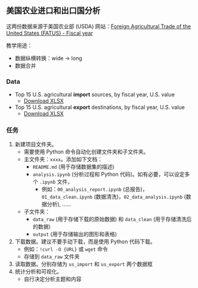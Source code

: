 ## 美国农业进口和出口国分析

这两份数据来源于美国农业部 (USDA) 网站：[Foreign Agricultural Trade of the United States (FATUS) - Fiscal year](https://www.ers.usda.gov/data-products/foreign-agricultural-trade-of-the-united-states-fatus/fiscal-year)

教学用途：

- 数据纵横转换：wide &rarr; long
- 数据合并

### Data
- Top 15 U.S. agricultural **import** sources, by fiscal year, U.S. value
  - [Download XLSX](https://ers.usda.gov/sites/default/files/_laserfiche/DataFiles/50441/Mfytop15.xlsx?v=26152)
- Top 15 U.S. agricultural **export** destinations, by fiscal year, U.S. value
  - [Download XLSX](https://ers.usda.gov/sites/default/files/_laserfiche/DataFiles/50441/xfytop15.xlsx?v=60078)

### 任务

1. 新建项目文件夹。
    - 需要使用 Python 命令自动化创建文件夹和子文件夹。
    - 主文件夹：`xxxx`。添加如下文档：
      - `README.md` (用于存储数据集的描述)
      - `analysis.ipynb` (分析过程和 Python 代码)。如有必要，可以设定多个 `.ipynb` 文件，
        - 例如：`00_analysis_report.ipynb` (总报告)， `01_data_clean.ipynb` (数据清洗)，`02_data_analysis.ipynb` (数据分析), …… 
    - 子文件夹：
      - `data_raw` (用于存储下载的原始数据) 和 `data_clean` (用于存储清洗后的数据)
      - `output` (用于存储输出的图形和表格)
3. 下载数据。建议不要手动下载，而是使用 Python 代码下载。
    - 例如：`!curl -O {URL}` 或 `wget` 命令
    - 存储到 `data_raw` 文件夹
4. 读取数据。分别存储为 `us_import` 和 `us_export` 两个数据框
5. 统计分析和可视化。
    - 自行决定分析主题和内容